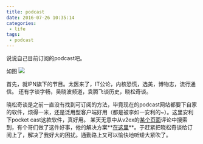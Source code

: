 ```yaml
---
title: podcast
date: 2016-07-26 10:35:14
categories:
 - life
tags:
 - podcast
---
```

说说自己目前订阅的podcast吧。
<!-- more -->
如图
![](http://ww4.sinaimg.cn/large/772d7a33jw1f67482m28zj20u01hctfp.jpg)

首先，就IPN旗下的节目。太医来了，IT公论，内核恐慌，选美，博物志，流行通信。
还有字谈字畅，吴晓波频道，袁腾飞谈历史，晓松奇谈。

晓松奇谈是之前一直没有找到可订阅的方法，毕竟现在的podcast网站都要下自家的软件，烦得一米，还是泛用型客户端好用（都是被李如一安利的~）。这里安利下pocket cast这款软件，真好用。
某天无意中从v2ex的[某个页面](https://www.v2ex.com/t/239246)评论中搜索到，有个哥们做了这件好事，他的解决方案**[在这里](https://zhi.miao.li/p/listen_miao_li/)**。于赶紧把晓松奇谈给订阅上了，解决了我好大的困扰。通勤路上又可以愉快地听矮大紧吹了。
